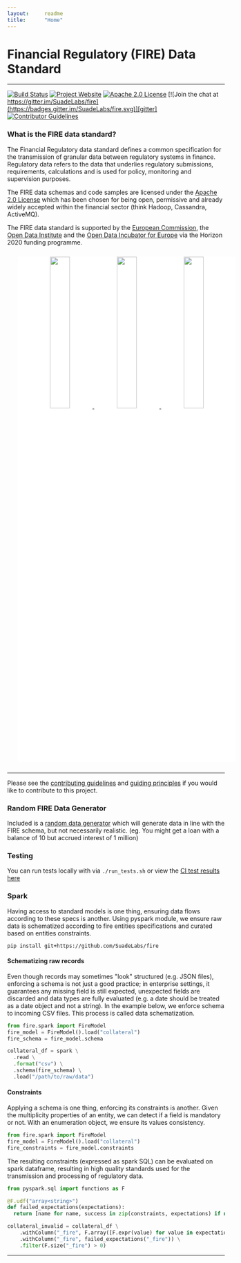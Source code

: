 ```yaml
---
layout:		readme
title:		"Home"
---
```


# Financial Regulatory (FIRE) Data Standard

---
[![Build Status](https://travis-ci.org/SuadeLabs/fire.svg?branch=master)](https://travis-ci.org/SuadeLabs/fire)
[![Project Website](https://img.shields.io/badge/website-fire-red.svg)][fire]
[![Apache 2.0 License](https://img.shields.io/badge/LICENSE-Apache_2.0-yellow.svg)][license]
[![Join the chat at https://gitter.im/SuadeLabs/fire](https://badges.gitter.im/SuadeLabs/fire.svg)][gitter]
[![Contributor Guidelines](https://img.shields.io/badge/contributor-guidelines-lightgrey.svg)][contributing]

### What is the FIRE data standard?
The Financial Regulatory data standard defines a common specification for the transmission of granular data between regulatory systems in finance. Regulatory data refers to the data that underlies regulatory submissions, requirements, calculations and is used for policy, monitoring and supervision purposes.

The FIRE data schemas and code samples are licensed under the [Apache 2.0 License][apache] which has been chosen for being open, permissive and already widely accepted within the financial sector (think Hadoop, Cassandra, ActiveMQ).

The FIRE data standard is supported by the [European Commission][euc], the [Open Data Institute][odi] and the [Open Data Incubator for Europe][odine] via the Horizon 2020 funding programme.


<div class="image-group" style="width:100%; height:auto; margin:25px; text-align:center; background-color: white">
    <a href="http://ec.europa.eu/index_en.htm" target="_blank">
        <img src="./documentation/images/eu_commission.png" width="30%"/>
    </a>
    <a href="http://opendata.institute/" target="_blank">
        <img src="./documentation/images/odi.png" width="30%"/>
    </a>
    <a href="https://opendataincubator.eu/" target="_blank">
        <img src="./documentation/images/odine.png" width="30%"/>
    </a>
</div>

---

Please see the [contributing guidelines][contributing] and [guiding principles][guiding-principles] if you would like to contribute to this project.

### Random FIRE Data Generator
Included is a [random data generator][random-fire] which will generate data in line with the FIRE schema, but not necessarily realistic. (eg. You might get a loan with a balance of 10 but accrued interest of 1 million)

### Testing
You can run tests locally with via `./run_tests.sh` or view the [CI test results here][travis-ci]

### Spark
Having access to standard models is one thing, ensuring data flows according to these specs is another.
Using pyspark module, we ensure raw data is schematized according to fire entities specifications and curated based on entities constraints. 

```shell
pip install git+https://github.com/SuadeLabs/fire
```

#### Schematizing raw records

Even though records may sometimes "look" structured (e.g. JSON files), enforcing a schema is not just a good 
practice; in enterprise settings, it guarantees any missing field is still expected, unexpected fields are 
discarded and data types are fully evaluated (e.g. a date should be treated as a date object and not a string). 
In the example below, we enforce schema to incoming CSV files. This process is called data schematization.

```python
from fire.spark import FireModel
fire_model = FireModel().load("collateral")
fire_schema = fire_model.schema

collateral_df = spark \
  .read \
  .format("csv") \
  .schema(fire_schema) \
  .load("/path/to/raw/data")
```

#### Constraints

Applying a schema is one thing, enforcing its constraints is another. 
Given the multiplicity properties of an entity, we can detect if a field is mandatory or not. 
With an enumeration object, we ensure its values consistency. 

```python
from fire.spark import FireModel
fire_model = FireModel().load("collateral")
fire_constraints = fire_model.constraints
```

The resulting constraints (expressed as spark SQL) can be evaluated on spark dataframe, 
resulting in high quality standards used for the transmission and processing of regulatory data.

```python
from pyspark.sql import functions as F

@F.udf("array<string>")
def failed_expectations(expectations):
  return [name for name, success in zip(constraints, expectations) if not success]

collateral_invalid = collateral_df \
    .withColumn("_fire", F.array([F.expr(value) for value in expectations.values()])) \
    .withColumn("_fire", failed_expectations("_fire")) \
    .filter(F.size("_fire") > 0)
```


---
[fire]:         https://suade.org/fire/
[license]:      https://github.com/SuadeLabs/fire/blob/master/LICENSE
[gitter]:       https://gitter.im/SuadeLabs/fire
[contributing]: https://github.com/SuadeLabs/fire/blob/master/CONTRIBUTING.md
[guiding-principles]: https://github.com/SuadeLabs/fire/blob/master/guiding_principles.md
[apache]:	http://www.apache.org/licenses/LICENSE-2.0
[euc]:		http://ec.europa.eu/index_en.htm
[odi]:		http://opendata.institute/
[odine]:	https://opendataincubator.eu/
[random-fire]:      https://github.com/SuadeLabs/fire/blob/master/random_fire_generator.py
[travis-ci]:        https://travis-ci.org/github/SuadeLabs/fire
